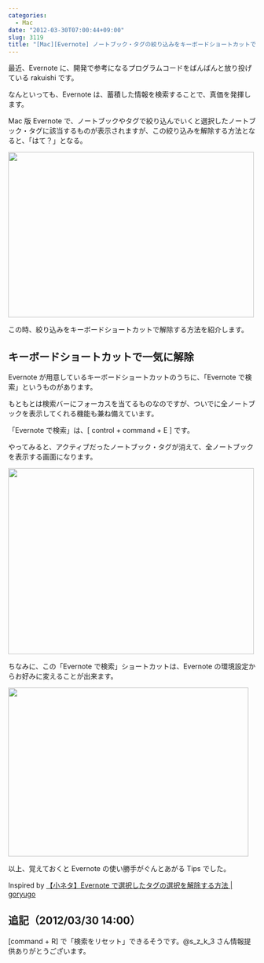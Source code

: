 ```yaml
---
categories:
  - Mac
date: "2012-03-30T07:00:44+09:00"
slug: 3119
title: "[Mac][Evernote] ノートブック・タグの絞り込みをキーボードショートカットで解除する方法"
---
```


最近、Evernote に、開発で参考になるプログラムコードをばんばんと放り投げている rakuishi です。

なんといっても、Evernote は、蓄積した情報を検索することで、真価を発揮します。

Mac 版 Evernote で、ノートブックやタグで絞り込んでいくと選択したノートブック・タグに該当するものが表示されますが、この絞り込みを解除する方法となると、「はて？」となる。

<img alt="" src="/images/2012/03/3119_1.png" width="500" height="337">

この時、絞り込みをキーボードショートカットで解除する方法を紹介します。

## キーボードショートカットで一気に解除

Evernote が用意しているキーボードショートカットのうちに、「Evernote で検索」というものがあります。

もともとは検索バーにフォーカスを当てるものなのですが、ついでに全ノートブックを表示してくれる機能も兼ね備えています。

「Evernote で検索」は、[ control + command + E ] です。

やってみると、アクティブだったノートブック・タグが消えて、全ノートブックを表示する画面になります。

<img alt="" src="/images/2012/03/3119_2.png" width="500" height="379">

ちなみに、この「Evernote で検索」ショートカットは、Evernote の環境設定からお好みに変えることが出来ます。

<img alt="" src="/images/2012/03/3119_3.png" width="489" height="344">

以上、覚えておくと Evernote の使い勝手がぐんとあがる Tips でした。

Inspired by [【小ネタ】Evernote で選択したタグの選択を解除する方法 | goryugo](http://goryugo.com/20120329/evernote_tag_tips/)

## 追記（2012/03/30 14:00）

[command + R] で「検索をリセット」できるそうです。@s_z_k_3 さん情報提供ありがとうございます。

